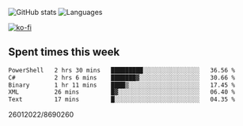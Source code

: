 ![GitHub stats](https://github-readme-stats.vercel.app/api?username=emipa606&theme=github_dark&show_icons=true) 
![Languages](https://github-readme-stats.vercel.app/api/top-langs/?username=emipa606&theme=github_dark&layout=compact)

[![ko-fi](https://ko-fi.com/img/githubbutton_sm.svg)](https://ko-fi.com/G2G55DDYD)

## Spent times this week
<!--START_SECTION:waka-->

```txt
PowerShell   2 hrs 30 mins   █████████░░░░░░░░░░░░░░░░   36.56 %
C#           2 hrs 6 mins    ███████▓░░░░░░░░░░░░░░░░░   30.66 %
Binary       1 hr 11 mins    ████▒░░░░░░░░░░░░░░░░░░░░   17.45 %
XML          26 mins         █▓░░░░░░░░░░░░░░░░░░░░░░░   06.40 %
Text         17 mins         █░░░░░░░░░░░░░░░░░░░░░░░░   04.35 %
```

<!--END_SECTION:waka-->


26012022/8690260
